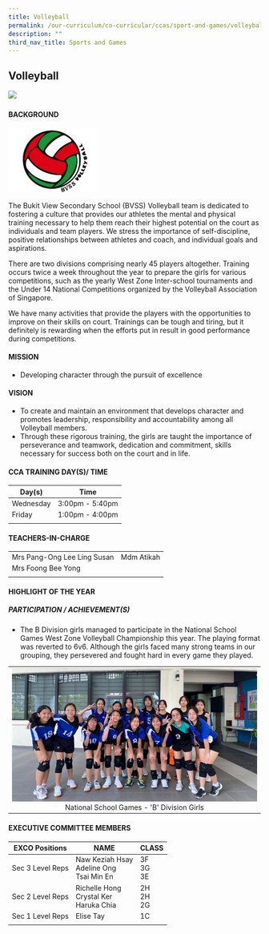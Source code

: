 ```yaml
---
title: Volleyball
permalink: /our-curriculum/co-curricular/ccas/sport-and-games/volleyball/
description: ""
third_nav_title: Sports and Games
---
```

## **Volleyball**

![](/images/CCA%20Page/Group%20Photo/volleyball%20_formal.jpg)

#### BACKGROUND

<img src="/images/Volleyball-Logo-300x220.jpg" style="width:35%">

The Bukit View Secondary School (BVSS) Volleyball team is dedicated to fostering a culture that provides our athletes the mental and physical training necessary to help them reach their highest potential on the court as individuals and team players. We stress the importance of self-discipline, positive relationships between athletes and coach, and individual goals and aspirations.  
  
There are two divisions comprising nearly 45 players altogether. Training occurs twice a week throughout the year to prepare the girls for various competitions, such as the yearly West Zone Inter-school tournaments and the Under 14 National Competitions organized by the Volleyball Association of Singapore.  
  
We have many activities that provide the players with the opportunities to improve on their skills on court. Trainings can be tough and tiring, but it definitely is rewarding when the efforts put in result in good performance during competitions.

#### MISSION

* Developing character through the pursuit of excellence

#### VISION

*   To create and maintain an environment that develops character and promotes leadership, responsibility and accountability among all Volleyball members.
*   Through these rigorous training, the girls are taught the importance of perseverance and teamwork, dedication and commitment, skills necessary for success both on the court and in life.

#### CCA TRAINING DAY(S)/ TIME

| Day(s) | Time|
| --- | --- |
| Wednesday | 3:00pm - 5:40pm |
| Friday | 1:00pm - 4:00pm |
| | |

#### TEACHERS-IN-CHARGE

| | |
| --- | --- |
| Mrs Pang-Ong Lee Ling Susan |Mdm Atikah |
Mrs Foong Bee Yong  |
| | |

#### HIGHLIGHT OF THE YEAR 

##### PARTICIPATION / ACHIEVEMENT(S)

*   The B Division girls managed to participate in the National School Games West Zone Volleyball Championship this year. The playing format was reverted to 6v6. Although the girls faced many strong teams in our grouping, they persevered and fought hard in every game they played.

<table>
	<tbody>
		<tr><td>
			<img src="/images/CCA%20Page/Sports%20&amp;%20Games/Volleyball/volleyball.jpg"> <center> National School Games - 'B' Division Girls </center>
		</td>
</tr></tbody></table>

#### EXECUTIVE COMMITTEE MEMBERS

| EXCO Positions | NAME | CLASS |
| --- | --- | --- |
| Sec 3 Level Reps | Naw Keziah Hsay<br> Adeline Ong <br> Tsai Min En | 3F <br> 3G <br> 3E |
| Sec 2 Level Reps |  Richelle Hong  <br> Crystal Ker <br>Haruka Chia | 2H <br> 2H <br> 2G |
| Sec 1 Level Reps | Elise Tay | 1C |
| | | |